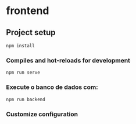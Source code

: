 # frontend

## Project setup

```
npm install
```

### Compiles and hot-reloads for development

```
npm run serve
```

### Execute o banco de dados com:

```
npm run backend
```

### Customize configuration

